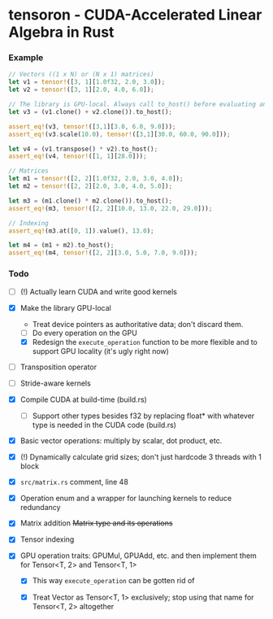 # tensoron - CUDA-Accelerated Linear Algebra in Rust

### Example
```rust
// Vectors ((1 x N) or (N x 1) matrices)
let v1 = tensor!([3, 1][1.0f32, 2.0, 3.0]);
let v2 = tensor!([3, 1][2.0, 4.0, 6.0]);

// The library is GPU-local. Always call to_host() before evaluating anything.
let v3 = (v1.clone() + v2.clone()).to_host();

assert_eq!(v3, tensor!([3,1][3.0, 6.0, 9.0]));
assert_eq!(v3.scale(10.0), tensor!([3,1][30.0, 60.0, 90.0]));

let v4 = (v1.transpose() * v2).to_host();
assert_eq!(v4, tensor!([1, 1][28.0]));

// Matrices
let m1 = tensor!([2, 2][1.0f32, 2.0, 3.0, 4.0]);
let m2 = tensor!([2, 2][2.0, 3.0, 4.0, 5.0]);

let m3 = (m1.clone() * m2.clone()).to_host();
assert_eq!(m3, tensor!([2, 2][10.0, 13.0, 22.0, 29.0]));

// Indexing
assert_eq!(m3.at([0, 1]).value(), 13.0);

let m4 = (m1 + m2).to_host();
assert_eq!(m4, tensor!([2, 2][3.0, 5.0, 7.0, 9.0]));
```


### Todo
- [ ] (!) Actually learn CUDA and write good kernels
- [x] Make the library GPU-local
    - Treat device pointers as authoritative data; don't discard them.
    - [ ] Do every operation on the GPU
    - [x] Redesign the `execute_operation` function to be more flexible and to support GPU locality (it's ugly right now)
- [ ] Transposition operator
- [ ] Stride-aware kernels

- [x] Compile CUDA at build-time (build.rs)
    - [ ] Support other types besides f32 by replacing float* with whatever type is needed in the CUDA code (build.rs)

- [x] Basic vector operations: multiply by scalar, dot product, etc.
- [x] (!) Dynamically calculate grid sizes; don't just hardcode 3 threads with 1 block
- [x] `src/matrix.rs` comment, line 48
- [x] Operation enum and a wrapper for launching kernels to reduce redundancy
- [x] Matrix addition ~~Matrix type and its operations~~
- [x] Tensor indexing
- [x] GPU operation traits: GPUMul, GPUAdd, etc. and then implement them for Tensor<T, 2> and Tensor<T, 1>
    - [x] This way `execute_operation` can be gotten rid of
    - [x] Treat Vector<T> as Tensor<T, 1> exclusively; stop using that name for Tensor<T, 2> altogether

